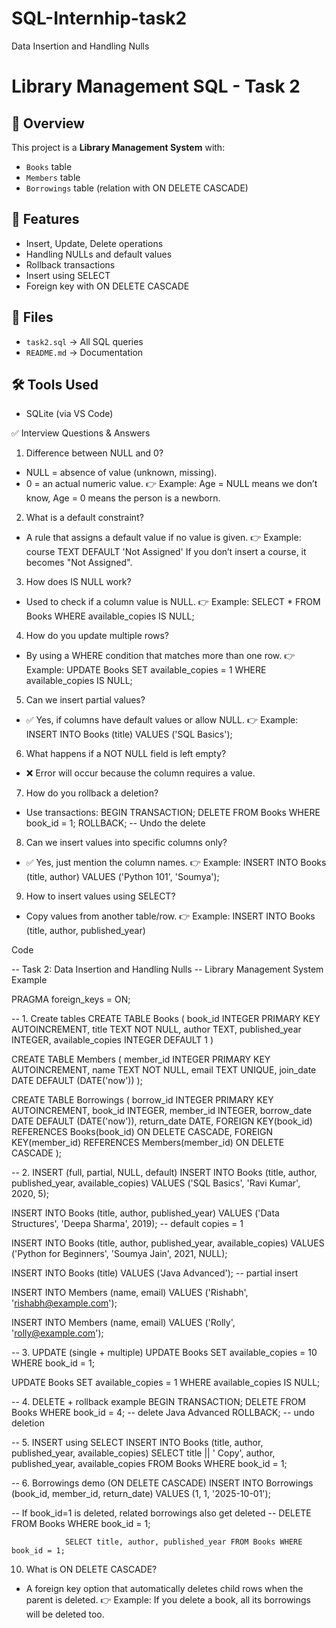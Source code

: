 # SQL-Internhip-task2
Data Insertion and Handling Nulls

# Library Management SQL - Task 2

## 📌 Overview
This project is a **Library Management System** with:
- `Books` table
- `Members` table
- `Borrowings` table (relation with ON DELETE CASCADE)

## 🚀 Features
- Insert, Update, Delete operations
- Handling NULLs and default values
- Rollback transactions
- Insert using SELECT
- Foreign key with ON DELETE CASCADE

## 📂 Files
- `task2.sql` → All SQL queries
- `README.md` → Documentation

## 🛠 Tools Used
- SQLite (via VS Code)


✅ Interview Questions & Answers

1. Difference between NULL and 0?
- NULL = absence of value (unknown, missing).
- 0 = an actual numeric value.
    👉 Example: Age = NULL means we don’t know, Age = 0 means the person is a newborn.

2. What is a default constraint?
- A rule that assigns a default value if no value is given.
    👉 Example: course TEXT DEFAULT 'Not Assigned'
    If you don’t insert a course, it becomes "Not Assigned".

3. How does IS NULL work?
- Used to check if a column value is NULL.
    👉 Example: SELECT * FROM Books WHERE available_copies IS NULL;

4. How do you update multiple rows?
- By using a WHERE condition that matches more than one row.
    👉 Example: UPDATE Books SET available_copies = 1 WHERE available_copies IS NULL;

5. Can we insert partial values?
- ✅ Yes, if columns have default values or allow NULL.
    👉 Example: INSERT INTO Books (title) VALUES ('SQL Basics');

6. What happens if a NOT NULL field is left empty?
- ❌ Error will occur because the column requires a value.

7. How do you rollback a deletion?
- Use transactions: 
    BEGIN TRANSACTION;
    DELETE FROM Books WHERE book_id = 1;
    ROLLBACK;  -- Undo the delete

8. Can we insert values into specific columns only?
- ✅ Yes, just mention the column names.
    👉 Example: INSERT INTO Books (title, author) VALUES ('Python 101', 'Soumya');

9. How to insert values using SELECT?
- Copy values from another table/row.
    👉 Example: INSERT INTO Books (title, author, published_year)



Code


-- Task 2: Data Insertion and Handling Nulls
-- Library Management System Example

PRAGMA foreign_keys = ON;

-- 1. Create tables
CREATE TABLE Books (
    book_id INTEGER PRIMARY KEY AUTOINCREMENT,
    title TEXT NOT NULL,
    author TEXT,
    published_year INTEGER,
    available_copies INTEGER DEFAULT 1
)

CREATE TABLE Members (
    member_id INTEGER PRIMARY KEY AUTOINCREMENT,
    name TEXT NOT NULL,
    email TEXT UNIQUE,
    join_date DATE DEFAULT (DATE('now'))
);

CREATE TABLE Borrowings (
    borrow_id INTEGER PRIMARY KEY AUTOINCREMENT,
    book_id INTEGER,
    member_id INTEGER,
    borrow_date DATE DEFAULT (DATE('now')),
    return_date DATE,
    FOREIGN KEY(book_id) REFERENCES Books(book_id) ON DELETE CASCADE,
    FOREIGN KEY(member_id) REFERENCES Members(member_id) ON DELETE CASCADE
);

-- 2. INSERT (full, partial, NULL, default)
INSERT INTO Books (title, author, published_year, available_copies)
VALUES ('SQL Basics', 'Ravi Kumar', 2020, 5);

INSERT INTO Books (title, author, published_year)
VALUES ('Data Structures', 'Deepa Sharma', 2019); -- default copies = 1

INSERT INTO Books (title, author, published_year, available_copies)
VALUES ('Python for Beginners', 'Soumya Jain', 2021, NULL);

INSERT INTO Books (title) VALUES ('Java Advanced'); -- partial insert

INSERT INTO Members (name, email)
VALUES ('Rishabh', 'rishabh@example.com');

INSERT INTO Members (name, email)
VALUES ('Rolly', 'rolly@example.com');

-- 3. UPDATE (single + multiple)
UPDATE Books SET available_copies = 10 WHERE book_id = 1;

UPDATE Books SET available_copies = 1 WHERE available_copies IS NULL;

-- 4. DELETE + rollback example
BEGIN TRANSACTION;
DELETE FROM Books WHERE book_id = 4; -- delete Java Advanced
ROLLBACK; -- undo deletion

-- 5. INSERT using SELECT
INSERT INTO Books (title, author, published_year, available_copies)
SELECT title || ' Copy', author, published_year, available_copies
FROM Books WHERE book_id = 1;

-- 6. Borrowings demo (ON DELETE CASCADE)
INSERT INTO Borrowings (book_id, member_id, return_date)
VALUES (1, 1, '2025-10-01');

-- If book_id=1 is deleted, related borrowings also get deleted
-- DELETE FROM Books WHERE book_id = 1;

                SELECT title, author, published_year FROM Books WHERE book_id = 1;

10. What is ON DELETE CASCADE?
- A foreign key option that automatically deletes child rows when the parent is deleted.
    👉 Example: If you delete a book, all its borrowings will be deleted too. 
    
